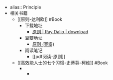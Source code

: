 - alias:: Principle
- 相关书籍
	- [[原则-达利欧]] #Book
		- 下载地址
			- [原则 | Ray Dalio | download](https://zh.sa1lib.org/book/3409518/5efed1)
		- 豆瓣地址
			- [原则 (豆瓣)](https://book.douban.com/subject/27608239/)
		- 阅读笔记
			- [[pdf阅读-原则]]
	- [[高效能人士的七个习惯-史蒂芬-柯维]] #Book
		- -